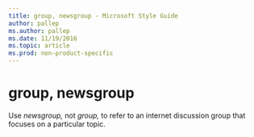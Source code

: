 ```yaml
---
title: group, newsgroup - Microsoft Style Guide
author: pallep
ms.author: pallep
ms.date: 11/19/2016
ms.topic: article
ms.prod: non-product-specific
---
```


# group, newsgroup

Use *newsgroup,* not *group,* to refer to an internet discussion group that focuses on a particular topic. 
